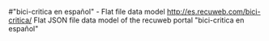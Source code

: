 #"bici-critica en español" - Flat file data model
http://es.recuweb.com/bici-critica/
Flat JSON file data model of the recuweb portal "bici-critica en español"
